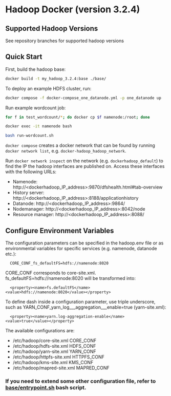 # Hadoop Docker (version 3.2.4)

## Supported Hadoop Versions
See repository branches for supported hadoop versions

## Quick Start
First, build the hadoop base:
```bash
docker build -t my_hadoop_3.2.4:base ./base/
```

To deploy an example HDFS cluster, run:
```bash
docker compose -f docker-compose_one_datanode.yml -p one_datanode up
```

Run example wordcount job:
```bash
for f in test_wordcount/*; do docker cp $f namenode:/root; done
```

```bash
docker exec -it namenode bash
```

```bash
bash run-wordcount.sh
```

`docker compose` creates a docker network that can be found by running `docker network list`, e.g. `docker-hadoop_hadoop_network`.

Run `docker network inspect` on the network (e.g. `dockerhadoop_default`) to find the IP the hadoop interfaces are published on. Access these interfaces with the following URLs:

* Namenode: http://<dockerhadoop_IP_address>:9870/dfshealth.html#tab-overview
* History server: http://<dockerhadoop_IP_address>:8188/applicationhistory
* Datanode: http://<dockerhadoop_IP_address>:9864/
* Nodemanager: http://<dockerhadoop_IP_address>:8042/node
* Resource manager: http://<dockerhadoop_IP_address>:8088/

## Configure Environment Variables

The configuration parameters can be specified in the hadoop.env file or as environmental variables for specific services (e.g. namenode, datanode etc.):
```
  CORE_CONF_fs_defaultFS=hdfs://namenode:8020
```

CORE_CONF corresponds to core-site.xml. fs_defaultFS=hdfs://namenode:8020 will be transformed into:
```
  <property><name>fs.defaultFS</name><value>hdfs://namenode:8020</value></property>
```
To define dash inside a configuration parameter, use triple underscore, such as YARN_CONF_yarn_log___aggregation___enable=true (yarn-site.xml):
```
  <property><name>yarn.log-aggregation-enable</name><value>true</value></property>
```

The available configurations are:
* /etc/hadoop/core-site.xml CORE_CONF
* /etc/hadoop/hdfs-site.xml HDFS_CONF
* /etc/hadoop/yarn-site.xml YARN_CONF
* /etc/hadoop/httpfs-site.xml HTTPFS_CONF
* /etc/hadoop/kms-site.xml KMS_CONF
* /etc/hadoop/mapred-site.xml  MAPRED_CONF

### If you need to extend some other configuration file, refer to [base/entrypoint.sh](base/entrypoint.sh) bash script.
